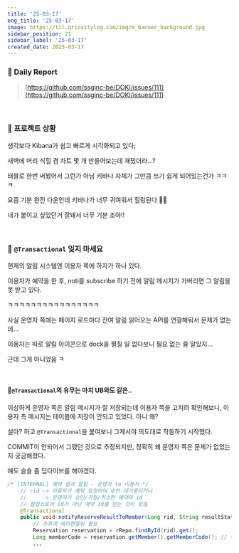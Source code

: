 ```yaml
---
title: '25-03-17'
eng_title: '25-03-17'
image: https://til.qriositylog.com/img/m_banner_background.jpg
sidebar_position: 21
sidebar_label: '25-03-17'
created_date: 2025-03-17
---
```


### 📌 Daily Report
> [https://github.com/ssginc-be/DOKI/issues/111](https://github.com/ssginc-be/DOKI/issues/111)

<br/>

### 📌 프로젝트 상황

생각보다 Kibana가 쉽고 빠르게 시각화되고 있다;

새벽에 머리 식힐 겸 차트 몇 개 만들어보는데 재밌더라...?

태블로 한번 써봤어서 그런가 아님 키바나 자체가 그만큼 쓰기 쉽게 되어있는건가 ㅋㅋㅋ

요즘 기분 완전 다운인데 키바나가 너무 귀여워서 힐링된다 🥰😘

내가 붙이고 싶었던거 잘돼서 너무 기분 조아!!


<br />

### 📌 `@Transactional` 잊지 마세요

현재의 알림 시스템엔 이용자 쪽에 하자가 하나 있다.

이용자가 예약을 한 후, noti를 subscribe 하기 전에 알림 메시지가 가버리면 그 알림을 못 받고 있다.

ㅋㅋㅋㅋㅋㅋㅋㅋㅋㅋㅋㅋㅋㅋㅋㅋ

사실 운영자 쪽에는 페이지 로드마다 잔여 알림 읽어오는 API를 연결해둬서 문제가 없는데...

이용자는 따로 알림 아이콘으로 dock을 펼칠 일 없다보니 필요 없는 줄 알았지...

근데 그게 아니었음 ㅋ

<br />

#### 🐞`@Transactional`의 유무는 마치 UB와도 같은..

이상하게 운영자 쪽은 알림 메시지가 잘 저장되는데 이용자 쪽을 고치려 확인해보니, 이용자 측 메시지는 테이블에 저장이 안되고 있었다. 아니 왜?

설마? 하고 `@Transactional`을 붙여보니 그제서야 의도대로 작동하기 시작했다.

COMMIT이 안되어서 그랬던 것으로 추정되지만, 정확히 왜 운영자 쪽은 문제가 없었는지 궁금해졌다.

얘도 슬슬 좀 딥다이브를 해야겠다.

```java title=NotificationService.java {5}
/* [INTERNAL] 예약 결과 알림 - 운영자 to 이용자 */
    // rid -> 이용자가 예약 요청하여 승인 대기중이거나
    //     -> 운영자가 승인/거절/취소한 예약의 id
    // 팝업스토어 id가 아닌 예약 id를 받는 것이 맞음
    @Transactional
    public void notifyReserveResultToMember(Long rid, String resultStatus) {
        // 추후에 에러핸들링 필요
        Reservation reservation = rRepo.findById(rid).get();
        Long memberCode = reservation.getMember().getMemberCode(); // 해당 예약의 이용자
        ...
```